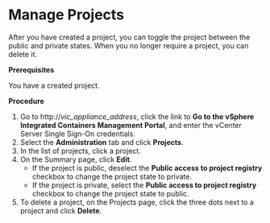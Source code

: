 # Manage Projects #

After you have created a project, you can toggle the project between the public and private states. When you no longer require a project, you can delete it.

**Prerequisites**

You have a created project.

**Procedure**

1. Go to http://<i>vic_appliance_address</i>, click the link to **Go to the vSphere Integrated Containers Management Portal**, and enter the vCenter Server Single Sign-On credentials.
2. Select the **Administration** tab and click **Projects**.
3. In the list of projects, click a project.
4. On the Summary page, click **Edit**.
    - If the project is public, deselect the **Public access to project registry** checkbox to change the project state to private.
    - If the project is private, select the **Public access to project registry** checkbox to change the project state to public.
1.  To delete a project, on the Projects page, click the three dots next to a project and click **Delete**.

  


